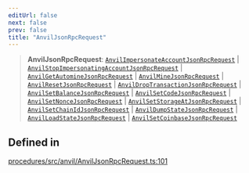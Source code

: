 ```yaml
---
editUrl: false
next: false
prev: false
title: "AnvilJsonRpcRequest"
---
```


> **AnvilJsonRpcRequest**: [`AnvilImpersonateAccountJsonRpcRequest`](/reference/tevm/procedures/type-aliases/anvilimpersonateaccountjsonrpcrequest/) \| [`AnvilStopImpersonatingAccountJsonRpcRequest`](/reference/tevm/procedures/type-aliases/anvilstopimpersonatingaccountjsonrpcrequest/) \| [`AnvilGetAutomineJsonRpcRequest`](/reference/tevm/procedures/type-aliases/anvilgetautominejsonrpcrequest/) \| [`AnvilMineJsonRpcRequest`](/reference/tevm/procedures/type-aliases/anvilminejsonrpcrequest/) \| [`AnvilResetJsonRpcRequest`](/reference/tevm/procedures/type-aliases/anvilresetjsonrpcrequest/) \| [`AnvilDropTransactionJsonRpcRequest`](/reference/tevm/procedures/type-aliases/anvildroptransactionjsonrpcrequest/) \| [`AnvilSetBalanceJsonRpcRequest`](/reference/tevm/procedures/type-aliases/anvilsetbalancejsonrpcrequest/) \| [`AnvilSetCodeJsonRpcRequest`](/reference/tevm/procedures/type-aliases/anvilsetcodejsonrpcrequest/) \| [`AnvilSetNonceJsonRpcRequest`](/reference/tevm/procedures/type-aliases/anvilsetnoncejsonrpcrequest/) \| [`AnvilSetStorageAtJsonRpcRequest`](/reference/tevm/procedures/type-aliases/anvilsetstorageatjsonrpcrequest/) \| [`AnvilSetChainIdJsonRpcRequest`](/reference/tevm/procedures/type-aliases/anvilsetchainidjsonrpcrequest/) \| [`AnvilDumpStateJsonRpcRequest`](/reference/tevm/procedures/type-aliases/anvildumpstatejsonrpcrequest/) \| [`AnvilLoadStateJsonRpcRequest`](/reference/tevm/procedures/type-aliases/anvilloadstatejsonrpcrequest/) \| [`AnvilSetCoinbaseJsonRpcRequest`](/reference/tevm/procedures/type-aliases/anvilsetcoinbasejsonrpcrequest/)

## Defined in

[procedures/src/anvil/AnvilJsonRpcRequest.ts:101](https://github.com/evmts/tevm-monorepo/blob/main/packages/procedures/src/anvil/AnvilJsonRpcRequest.ts#L101)
